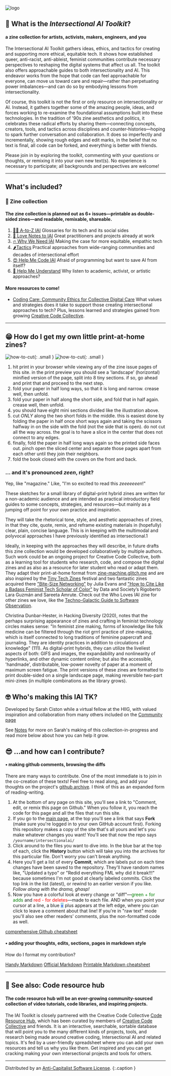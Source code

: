 <!-- ## Intersectional AI Toolkit -->



<main>
<section class="zine-page page-1" markdown="1">

![logo](assets/img/LC-IAILogo.png)

## 📕 What is the *Intersectional AI Toolkit*?

#### a zine collection for artists, activists, makers, engineers, and you

The Intersectional AI Toolkit gathers ideas, ethics, and tactics for creating and supporting more ethical, equitable tech. It shows how established queer, anti-racist, anti-ableist, feminist communities contribute necessary perspectives to reshaping the digital systems that affect us all. The toolkit also offers approachable guides to both intersectionality and AI. This endeavor works from the hope that code can feel approachable for everyone, can move us toward care and repair—rather than perpetuating power imbalances—and can do so by embodying lessons from intersectionality.

Of course, this toolkit is not the first or only resource on intersectionality or AI. Instead, it gathers together some of the amazing people, ideas, and forces working to re-examine the foundational assumptions built into these technologies. In the tradition of '90s zine aesthetics and politics, it celebrates these radical efforts by sharing them—connecting concepts, creators, tools, and tactics across disciplines and counter-histories—hoping to spark further conversation and collaboration. It does so imperfectly and incrementally, showing rough edges and edit marks, in the belief that no text is final, all code can be forked, and everything is better with friends. 

Please join in by exploring the toolkit, commenting with your questions or thoughts, or remixing it into your own new text(s). No experience is necessary to participate; all backgrounds and perspectives are welcome!

---

## What's included? 

### 📠 Zine collection 

#### The zine collection is planned out as 6+ issues—printable as double-sided zines—and readable, remixable, shareable. 

1. [🍦🍦 A-to-Z IAI](posts/Glossary.md) Glossaries for its tech and its social sides
2. [💜 Love Notes to IAI](posts/LoveNotes.md) Great practitioners and projects already at work
3. [🔥 Why We Need IAI](posts/WhyAI.md) Making the case for more equitable, empathic tech
4. [🌶Tactics](posts/Tactics.md) Practical approaches from wide-ranging communities and decades of intersectional effort
5. [😍 Help Me Code IAI](posts/NoCode.md) Afraid of programming but want to save AI from itself? 
6. [🤩 Help Me Understand](posts/HelpMeGetIt.md) Why listen to academic, activist, or artistic approaches?

#### More resources to come!

<!-- * [🤩 What AI Engineers Can Learn from Artists & Activists](posts/Techies.md) Help me help you. I want to care but I don't get it. How can I better understand the cause? -->
* [Coding Care: Community Ethics for Collective Digital Care](posts/Caring.md) What values and strategies does it take to support those creating intersectional approaches to tech? Plus, lessons learned and strategies gained from growing [Creative Code Collective][CCC].

  
---

</section>

<section class="zine-page page-2" markdown="1">

<!-- ## Why make an IAI TK?  -->

## 😁 How do I get my own little print-at-home zines? 

![how-to-cut](assets/img/zineHowTo.png){: .small } ![how-to-cut](assets/img/zineHowTo2.png){: .small }

1. hit print in your browser while viewing any of the zine issue pages of this site. in the print preview you should see a 'landscape' (horizontal) minified version of the page, split into 8 tiny sections. if so, go ahead and print that and proceed to the next step.
2. fold your paper in half long ways, so that it is long and narrow. crease well, then unfold.
3. fold your paper in half along the short side, and fold that in half again. crease well, then unfold.
4. you should have eight mini sections divided like the illustration above. 
5. cut *ONLY* along the two short folds in the middle. this is easiest done by folding the paper in half once short ways again and taking the scissors halfway in on the side with the fold (not the side that is open). do not cut all the way across. the goal is to have a slice in the center that does not connect to any edges.
6. finally, fold the paper in half long ways again so the printed side faces out. pinch open the sliced center and separate those pages apart from each other until they join their neighbors.
7. fold the book closed with the covers on the front and back.


<!-- 
my 12-up zine
1. fold your paper into three equal parts, as though you were going to put it into a business envelope. crease well, then unfold.
2. fold into two equal parts the other direction, like a book. crease well, then unfold.
3. make two small cuts 
4. 
-->

### ... and it's pronounced *zeen*, right? 
Yep, like "magazine." Like, "I'm so excited to read this *zeeeeeeen*!"

These sketches for a small library of digital-print hybrid zines are written for a non-academic audience and are intended as practical introductory field guides to some concepts, strategies, and resources—but mainly as a jumping off point for your own practice and inspiration. 

They will take the rhetorical tone, style, and aesthetic approaches of zines, in that they cite, quote, remix, and reframe existing materials in (hopefully) clear, plain, concise language. This is in keeping with the multimodal and polyvocal approaches I have previously identified as intersectional.1

Ideally, in keeping with the approaches they will describe, in future drafts this zine collection would be developed collaboratively by multiple authors. Such work could be an ongoing project for Creative Code Collective, both as a learning tool for students who research, code, and compose the digital zines and as also as a resource for later student who read or adapt them. They adapt their print-at-home format from [zine-machine.glitch.me](https://zine-machine.glitch.me/) and are also inspired by the [Tiny Tech Zines](https://www.instagram.com/tinytechzines/) festival and two fantastic zines acquired there ["Bite-Size Networking"](https://wizardzines.com/) by Julia Evans and ["How to Cite Like a Badass Feminist Tech Scholar of Color"](https://points.datasociety.net/how-to-cite-like-a-badass-tech-feminist-scholar-of-color-ebc839a3619c) by Data and Society’s Rigoberto Lara Guzmán and Sareeta Amrute. Check out the Who Loves IAI zine for other zines we love, like the [Techno-Galactic Guide to Software Observation](https://monoskop.org/images/e/e3/The_Techno-Galactic_Guide_to_Software_Observation_2018.pdf). 

Christina Dunbar-Hester, in Hacking Diversity (2020), notes that the perhaps surprising appearance of zines and crafting in feminist technology circles makes sense: "In feminist zine making, forms of knowledge like folk medicine can be filtered through the riot grrrl practice of zine-making, which is itself connected to long traditions of feminine papercraft and journaling. They are identity practices in addition to circulations of knowledge" (111). As digital-print hybrids, they can utilize the liveliest aspects of both: GIFS and images, the expandability and nonlinearity of hyperlinks, and other dynamic content online; but also the accessible, 'handmade', distributable, low-power novelty of paper at a moment of maximum screen fatigue. The print versions of these zines are formatted to print double-sided on a single landscape page, making reversible two-part mini-zines (in multiple combinations as the library grows).

## 🤓 Who's making this IAI TK? 

Developed by Sarah Ciston while a virtual fellow at the HIIG, with valued inspiration and collaboration from many others included on the [Community page](pages/Community/#imprint)

See [Notes](pages/Notes.md) for more on Sarah's making of this collection-in-progress and read more below about how you can help it grow.

## 😎 ...and how can I contribute? 

#### • making github comments, browsing the diffs

There are many ways to contribute. One of the most immediate is to join in the co-creation of these texts! Feel free to read along, and add your thoughts on the project's [github archive](https://github.com/sarahciston/intersectionalai). I think of this as an expanded form of reading-writing.

1. At the bottom of any page on this site, you'll see a link to "Comment, edit, or remix this page on Github." When you follow it, you reach the code for this page and all the files that run this site. 
2. If you go to the [main page](https://github.com/sarahciston/intersectionalai), at the top you'll see a link that says **Fork** (make sure you're logged in to your own GitHub account first). Forking this repository makes a copy of the site that's all yours and let's you make whatever changes you want! You'll see that now the repo says `/yourname/intersectionalai/`
3. Click around to the files you want to dive into. In the blue bar at the top of each, click the **History** button which will take you into the archives for this particular file. Don't worry you can't break anything. 
4. Here you'll get a list of every **Commit**, which are labels put on each time changes have been saved to the repository. They'll have random names like, "Updated a typo" or "Redid everything FML why did it break!!!" because sometimes I'm not good at clearly labeled commits. Click the top link in the list (latest), or rewind to an earlier version if you like. *Follow along with the drama, ghasp!*
5. Now you have a colorful look at every change or "diff"—<span style="color: green">green + for adds</span> and <span style="color: red">red - for deletes</span>—made to each file. AND when you point your cursor at a line, a blue <span style="color: blue; background: lightblue">+</span> plus appears at the left edge, where you can click to leave a comment about that line! If you're in "raw text" mode you'll also see other readers' comments, plus the non-formatted code as well.

[comprehensive Github cheatsheet](https://github.com/tiimgreen/github-cheat-sheet)

#### • adding your thoughts, edits, sections, pages in markdown style 

How do I format my contribution? 

[Handy Markdown](https://devhints.io/markdown)
[Official Markdown](https://kramdown.gettalong.org/quickref.html) 
[Printable Markdown cheatsheet](https://packetlife.net/media/library/16/Markdown.pdf)

<!-- #### • joining the discord -->

<!-- ### • joining an in-person event or watching& sharing the live-streams, artist videos, and media of our contributors & friends -->

<!-- #### • keeping an interdisciplinary, intersectional mindset -->

---


## 🤖 See also: Code resource hub
  
#### The code resource hub will be an ever-growing community-sourced collection of video tutorials, code libraries, and inspiring projects. 

The IAI Toolkit is closely partnered with the Creative Code Collective [Code Resource Hub](https://creativecodecollective.com/resource-hub), which has been curated by members of [Creative Code Collective][CCC] and friends. It is an interactive, searchable, sortable database that will point you to the many different kinds of projects, tools, and research being made around creative coding, Intersectional AI and related topics. It's fed by a user-friendly spreadsheet where you can add your own resources and tell us why you like them. Get inspired and you can get cracking making your own intersectional projects and tools for others.

---


Distributed by an [Anti-Capitalist Software License](https://anticapitalist.software").
{:.caption }

[CCC]: https://creativecodecollective.com
</section>
</main>

<!-- 👏📚🤑 -->

<script type="text/javascript" src="http://code.jquery.com/jquery-1.8.1.min.js"></script> 
<script type="text/javascript" src="http://scalar.usc.edu/works/system/application/views/widgets/api/scalarapi.js"></script>
<script type="text/javascript" src="assets/js/custom.js"></script>	

<!-- https://h.readthedocs.io/en/latest/api-reference/ -->
<!-- https://scalar.usc.edu/works/guide2/scalarapi -->
<!-- https://scalar.usc.edu/works/guide2 -->